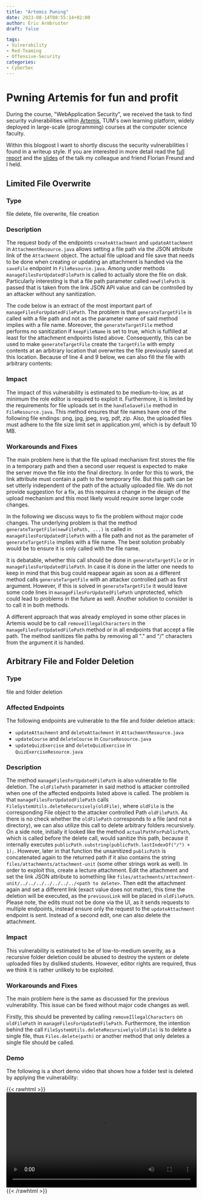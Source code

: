 ```yaml
---
title: "Artemis Pwning"
date: 2023-08-14T08:55:14+02:00
author: Eric Armbruster
draft: false

tags: 
- Vulnerability
- Red-Teaming
- Offensive-Security
categories:
- CyberSec
---
```


# Pwning Artemis for fun and profit

During the course, "WebApplication Security", we received the task to find security vulnerabilities within [Artemis](https://github.com/ls1intum/Artemis), TUM's own learning platform, widely deployed in large-scale (programming) courses at the computer science faculty.

Within this blogpost I want to shortly discuss the security vulnerabilities I found in a writeup style. 
If you are interested in more detail read the [full report](/pdfs/report.pdf) and the [slides](/pdfs/slides.pdf) of the talk my colleague and friend Florian Freund and I held.

## Limited File Overwrite


### Type

file delete, file overwrite, file creation

### Description 

The request body of the endpoints `createAttachment` and `updateAttachment`
in `AttachmentResource.java` allows setting a file path via the JSON attribute link of
the `Attachment` object. The actual file upload and file save that needs to be done
when creating or updating an attachment is handled via the `saveFile` endpoint in
`FileResource.java`. Among under methods `manageFilesForUpdatedFilePath` is called
to actually store the file on disk. Particularly interesting is that a file path parameter
called `newFilePath` is passed that is taken from the link JSON API value and can be
controlled by an attacker without any sanitization.

The code below is an extract of the most important part of `manageFilesForUpdatedFilePath`. 
The problem is that `generateTargetFile` is called with a file path and not as
the parameter name of said method implies with a file name. Moreover, the `generateTargetFile` 
method performs no sanitization if `keepFileName` is set to true, which is
fulfilled at least for the attachment endpoints listed above. Consequently, this can
be used to make `generateTargetFile` create the `targetFile` with empty contents at an
arbitrary location that overwrites the file previously saved at this location. Because of line
4 and 9 below, we can also fill the file with arbitrary contents:


### Impact

The impact of this vulnerability is estimated to be medium-to-low, as at minimum 
the role editor is required to exploit it. Furthermore, it is limited by the requirements
for file uploads set in the `handleSaveFile` method in `FileResource.java`. This method
ensures that file names have one of the following file endings: png, jpg, jpeg, svg, pdf,
zip. Also, the uploaded files must adhere to the file size limit set in application.yml,
which is by default 10 MB.

### Workarounds and Fixes

The main problem here is that the file upload mechanism first stores the file in a temporary path and then a second user request is expected to
make the server move the file into the final directory. In order for this to work, the
link attribute must contain a path to the temporary file. But this path can be set utterly
independent of the path of the actually uploaded file. We do not provide suggestion
for a fix, as this requires a change in the design of the upload mechanism and this most
likely would require some larger code changes.

In the following we discuss ways to fix the problem without major code changes.
The underlying problem is that the method `generateTargetFile(newFilePath, ...)`
is called in `manageFilesForUpdatedFilePath` with a file path and not as the parameter
of `generateTargetFile` implies with a file name. The best solution probably would be to
ensure it is only called with the file name.

It is debatable, whether this call should be done in `generateTargetFile` or in `manageFilesForUpdatedFilePath`. In case it is done in the latter one needs to keep in mind that this bug could reappear again as soon as a different method calls `generateTargetFile` with an attacker controlled path as first argument. However, if this is solved in `generateTargetFile` it would leave some code lines in `manageFilesForUpdatedFilePath` unprotected, which could lead to problems in the future as well. Another solution to consider is to call it in both methods.

A different approach that was already employed in some other places in Artemis
would be to call `removeIllegalCharacters` in the `manageFilesForUpdatedFilePath`
method or in all endpoints that accept a file path. The method sanitizes file paths by
removing all "." and "/" characters from the argument it is handed.

## Arbitrary File and Folder Deletion

### Type

file and folder deletion

### Affected Endpoints

The following endpoints are vulnerable to the file and folder
deletion attack:
- `updateAttachment` and `deleteAttachment` in `AttachmentResource.java`
- `updateCourse` and `deleteCourse` in `CourseResource.java`
- `updateQuizExercise` and `deleteQuizExercise` in `QuizExerciseResource.java`

### Description

The method `manageFilesForUpdatedFilePath` is also vulnerable to file
deletion. The `oldFilePath` parameter in said method is attacker controlled when one
of the affected endpoints listed above is called. The problem is that `manageFilesForUpdatedFilePath` calls `FileSystemUtils.deleteRecursively(oldFile)`, where `oldFile`
is the corresponding File object to the attacker controlled Path `oldFilePath`. As there
is no check whether the `oldFilePath` corresponds to a file (and not a directory), we can
also utilize this call to delete arbitrary folders recursively.
On a side note, initially it looked like the method `actualPathForPublicPath`, which
is called before the delete call, would sanitize this path, because it internally executes
`publicPath.substring(publicPath.lastIndexOf("/") + 1);`. However, later in that
function the unsanitized `publicPath` is concatenated again to the returned path if it also
contains the string `files/attachments/attachment-unit` (some other strings work as well).
In order to exploit this, create a lecture attachment. Edit the attachment and set the
link JSON attribute to something like `files/attachments/attachment-unit/../../../../../../../<path to delete>`. Then edit the attachment again and set a different link (exact value does not matter), this time the deletion will be executed, as the `previousLink` will be placed
in `oldFilePath`. Please note, the edits must not be done via the UI, as it sends requests to
multiple endpoints, instead ensure only the request to the `updateAttachment` endpoint
is sent. Instead of a second edit, one can also delete the attachment.


### Impact

This vulnerability is estimated to be of low-to-medium severity, as a recursive
folder deletion could be abused to destroy the system or delete uploaded files by disliked
students. However, editor rights are required, thus we think it is rather unlikely to be
exploited.

### Workarounds and Fixes

The main problem here is the same as discussed for the previous vulnerability. This issue can be fixed without major code changes as well.

Firstly, this should be prevented by calling `removeIllegalCharacters` on `oldFilePath`
in `manageFilesForUpdatedFilePath`. Furthermore, the intention behind the call `FileSystemUtils.deleteRecursively(oldFile)` is to delete a single file, thus `Files.delete(path)` or another method that only deletes a single file should be called.

### Demo

The following is a short demo video that shows how a folder test is deleted by applying the vulnerability:

{{< rawhtml >}}
<video width=100% controls>
<source src="/videos/artemis-pwning-live-demo.mp4" type="video/mp4">
Your browser does not support the video tag :P</video>
{{< /rawhtml >}}
